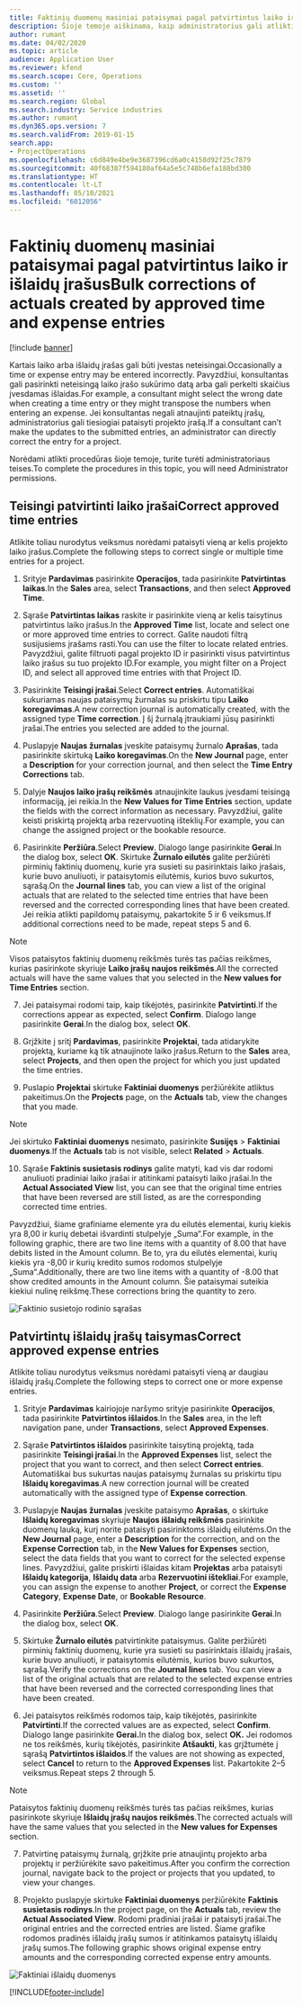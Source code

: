 ```yaml
---
title: Faktinių duomenų masiniai pataisymai pagal patvirtintus laiko ir išlaidų įrašus
description: Šioje temoje aiškinama, kaip administratorius gali atlikti vieną pataisymą arba masinius anksčiau patvirtintų laiko ar išlaidų įrašu pataisymus, jei apmokėjimas dar nebaigtas.
author: rumant
ms.date: 04/02/2020
ms.topic: article
audience: Application User
ms.reviewer: kfend
ms.search.scope: Core, Operations
ms.custom: ''
ms.assetid: ''
ms.search.region: Global
ms.search.industry: Service industries
ms.author: rumant
ms.dyn365.ops.version: 7
ms.search.validFrom: 2019-01-15
search.app:
- ProjectOperations
ms.openlocfilehash: c6d849e4be9e3687396cd6a0c4158d92f25c7879
ms.sourcegitcommit: 40f68387f594180af64a5e5c748b6efa188bd300
ms.translationtype: HT
ms.contentlocale: lt-LT
ms.lasthandoff: 05/10/2021
ms.locfileid: "6012056"
---
```

# <a name="bulk-corrections-of-actuals-created-by-approved-time-and-expense-entries"></a><span data-ttu-id="c9a0f-103">Faktinių duomenų masiniai pataisymai pagal patvirtintus laiko ir išlaidų įrašus</span><span class="sxs-lookup"><span data-stu-id="c9a0f-103">Bulk corrections of actuals created by approved time and expense entries</span></span>

[!include [banner](../includes/psa-now-project-operations.md)]

<span data-ttu-id="c9a0f-104">Kartais laiko arba išlaidų įrašas gali būti įvestas neteisingai.</span><span class="sxs-lookup"><span data-stu-id="c9a0f-104">Occasionally a time or expense entry may be entered incorrectly.</span></span> <span data-ttu-id="c9a0f-105">Pavyzdžiui, konsultantas gali pasirinkti neteisingą laiko įrašo sukūrimo datą arba gali perkelti skaičius įvesdamas išlaidas.</span><span class="sxs-lookup"><span data-stu-id="c9a0f-105">For example, a consultant might select the wrong date when creating a time entry or they might transpose the numbers when entering an expense.</span></span> <span data-ttu-id="c9a0f-106">Jei konsultantas negali atnaujinti pateiktų įrašų, administratorius gali tiesiogiai pataisyti projekto įrašą.</span><span class="sxs-lookup"><span data-stu-id="c9a0f-106">If a consultant can’t make the updates to the submitted entries, an administrator can directly correct the entry for a project.</span></span>

<span data-ttu-id="c9a0f-107">Norėdami atlikti procedūras šioje temoje, turite turėti administratoriaus teises.</span><span class="sxs-lookup"><span data-stu-id="c9a0f-107">To complete the procedures in this topic, you will need Administrator permissions.</span></span>

## <a name="correct-approved-time-entries"></a><span data-ttu-id="c9a0f-108">Teisingi patvirtinti laiko įrašai</span><span class="sxs-lookup"><span data-stu-id="c9a0f-108">Correct approved time entries</span></span>     

<span data-ttu-id="c9a0f-109">Atlikite toliau nurodytus veiksmus norėdami pataisyti vieną ar kelis projekto laiko įrašus.</span><span class="sxs-lookup"><span data-stu-id="c9a0f-109">Complete the following steps to correct single or multiple time entries for a project.</span></span>

1. <span data-ttu-id="c9a0f-110">Srityje **Pardavimas** pasirinkite **Operacijos**, tada pasirinkite **Patvirtintas laikas**.</span><span class="sxs-lookup"><span data-stu-id="c9a0f-110">In the **Sales** area, select **Transactions**, and then select **Approved Time**.</span></span> 

2. <span data-ttu-id="c9a0f-111">Sąraše **Patvirtintas laikas** raskite ir pasirinkite vieną ar kelis taisytinus patvirtintus laiko įrašus.</span><span class="sxs-lookup"><span data-stu-id="c9a0f-111">In the **Approved Time** list, locate and select one or more approved time entries to correct.</span></span> <span data-ttu-id="c9a0f-112">Galite naudoti filtrą susijusiems įrašams rasti.</span><span class="sxs-lookup"><span data-stu-id="c9a0f-112">You can use the filter to locate related entries.</span></span> <span data-ttu-id="c9a0f-113">Pavyzdžiui, galite filtruoti pagal projekto ID ir pasirinkti visus patvirtintus laiko įrašus su tuo projekto ID.</span><span class="sxs-lookup"><span data-stu-id="c9a0f-113">For example, you might filter on a Project ID, and select all approved time entries with that Project ID.</span></span>

3. <span data-ttu-id="c9a0f-114">Pasirinkite **Teisingi įrašai**.</span><span class="sxs-lookup"><span data-stu-id="c9a0f-114">Select **Correct entries**.</span></span> <span data-ttu-id="c9a0f-115">Automatiškai sukuriamas naujas pataisymų žurnalas su priskirtu tipu **Laiko koregavimas**.</span><span class="sxs-lookup"><span data-stu-id="c9a0f-115">A new correction journal is automatically created, with the assigned type **Time correction**.</span></span> <span data-ttu-id="c9a0f-116">Į šį žurnalą įtraukiami jūsų pasirinkti įrašai.</span><span class="sxs-lookup"><span data-stu-id="c9a0f-116">The entries you selected are added to the journal.</span></span> 

4. <span data-ttu-id="c9a0f-117">Puslapyje **Naujas žurnalas** įveskite pataisymų žurnalo **Aprašas**, tada pasirinkite skirtuką **Laiko koregavimas**.</span><span class="sxs-lookup"><span data-stu-id="c9a0f-117">On the **New Journal** page, enter a **Description** for your correction journal, and then select the **Time Entry Corrections** tab.</span></span>  
5. <span data-ttu-id="c9a0f-118">Dalyje **Naujos laiko įrašų reikšmės** atnaujinkite laukus įvesdami teisingą informaciją, jei reikia.</span><span class="sxs-lookup"><span data-stu-id="c9a0f-118">In the **New Values for Time Entries** section, update the fields with the correct information as necessary.</span></span> <span data-ttu-id="c9a0f-119">Pavyzdžiui, galite keisti priskirtą projektą arba rezervuotiną išteklių.</span><span class="sxs-lookup"><span data-stu-id="c9a0f-119">For example, you can change the assigned project or the bookable resource.</span></span>

6. <span data-ttu-id="c9a0f-120">Pasirinkite **Peržiūra**.</span><span class="sxs-lookup"><span data-stu-id="c9a0f-120">Select **Preview**.</span></span> <span data-ttu-id="c9a0f-121">Dialogo lange pasirinkite **Gerai**.</span><span class="sxs-lookup"><span data-stu-id="c9a0f-121">In the dialog box, select **OK**.</span></span> <span data-ttu-id="c9a0f-122">Skirtuke **Žurnalo eilutės** galite peržiūrėti pirminių faktinių duomenų, kurie yra susieti su pasirinktais laiko įrašais, kurie buvo anuliuoti, ir pataisytomis eilutėmis, kurios buvo sukurtos, sąrašą.</span><span class="sxs-lookup"><span data-stu-id="c9a0f-122">On the **Journal lines** tab, you can view a list of the original actuals that are related to the selected time entries that have been reversed and the corrected corresponding lines that have been created.</span></span> <span data-ttu-id="c9a0f-123">Jei reikia atlikti papildomų pataisymų, pakartokite 5 ir 6 veiksmus.</span><span class="sxs-lookup"><span data-stu-id="c9a0f-123">If additional corrections need to be made, repeat steps 5 and 6.</span></span> 

> [!NOTE]
> <span data-ttu-id="c9a0f-124">Visos pataisytos faktinių duomenų reikšmės turės tas pačias reikšmes, kurias pasirinkote skyriuje **Laiko įrašų naujos reikšmės**.</span><span class="sxs-lookup"><span data-stu-id="c9a0f-124">All the corrected actuals will have the same values that you selected in the **New values for Time Entries** section.</span></span>

7. <span data-ttu-id="c9a0f-125">Jei pataisymai rodomi taip, kaip tikėjotės, pasirinkite **Patvirtinti**.</span><span class="sxs-lookup"><span data-stu-id="c9a0f-125">If the corrections appear as expected, select **Confirm**.</span></span> <span data-ttu-id="c9a0f-126">Dialogo lange pasirinkite **Gerai**.</span><span class="sxs-lookup"><span data-stu-id="c9a0f-126">In the dialog box, select **OK**.</span></span>

8. <span data-ttu-id="c9a0f-127">Grįžkite į sritį **Pardavimas**, pasirinkite **Projektai**, tada atidarykite projektą, kuriame ką tik atnaujinote laiko įrašus.</span><span class="sxs-lookup"><span data-stu-id="c9a0f-127">Return to the **Sales** area, select **Projects**, and then open the project for which you just updated the time entries.</span></span> 

9. <span data-ttu-id="c9a0f-128">Puslapio **Projektai** skirtuke **Faktiniai duomenys** peržiūrėkite atliktus pakeitimus.</span><span class="sxs-lookup"><span data-stu-id="c9a0f-128">On the **Projects** page, on the **Actuals** tab, view the changes that you made.</span></span> 

> [!NOTE]
> <span data-ttu-id="c9a0f-129">Jei skirtuko **Faktiniai duomenys** nesimato, pasirinkite **Susijęs** > **Faktiniai duomenys**.</span><span class="sxs-lookup"><span data-stu-id="c9a0f-129">If the **Actuals** tab is not visible, select **Related** > **Actuals**.</span></span>  

10. <span data-ttu-id="c9a0f-130">Sąraše **Faktinis susietasis rodinys** galite matyti, kad vis dar rodomi anuliuoti pradiniai laiko įrašai ir atitinkami pataisyti laiko įrašai.</span><span class="sxs-lookup"><span data-stu-id="c9a0f-130">In the **Actual Associated View** list, you can see that the original time entries that have been reversed are still listed, as are the corresponding corrected time entries.</span></span> 

<span data-ttu-id="c9a0f-131">Pavyzdžiui, šiame grafiniame elemente yra du eilutės elementai, kurių kiekis yra 8,00 ir kurių debetai išvardinti stulpelyje „Suma“.</span><span class="sxs-lookup"><span data-stu-id="c9a0f-131">For example, in the following graphic, there are two line items with a quantity of 8.00 that have debits listed in the Amount column.</span></span> <span data-ttu-id="c9a0f-132">Be to, yra du eilutės elementai, kurių kiekis yra -8,00 ir kurių kredito sumos rodomos stulpelyje „Suma“.</span><span class="sxs-lookup"><span data-stu-id="c9a0f-132">Additionally, there are two line items with a quantity of -8.00 that show credited amounts in the Amount column.</span></span> <span data-ttu-id="c9a0f-133">Šie pataisymai suteikia kiekiui nulinę reikšmę.</span><span class="sxs-lookup"><span data-stu-id="c9a0f-133">These corrections bring the quantity to zero.</span></span>

![Faktinio susietojo rodinio sąrašas](https://github.com/MicrosoftDocs/dynamics-365-customer-engagement-pr/blob/bulk-corrections-actuals-created-by-approved-time-expense-entries.md/time-actuals.png)
 
## <a name="correct-approved-expense-entries"></a><span data-ttu-id="c9a0f-135">Patvirtintų išlaidų įrašų taisymas</span><span class="sxs-lookup"><span data-stu-id="c9a0f-135">Correct approved expense entries</span></span>

<span data-ttu-id="c9a0f-136">Atlikite toliau nurodytus veiksmus norėdami pataisyti vieną ar daugiau išlaidų įrašų.</span><span class="sxs-lookup"><span data-stu-id="c9a0f-136">Complete the following steps to correct one or more expense entries.</span></span> 

1. <span data-ttu-id="c9a0f-137">Srityje **Pardavimas** kairiojoje naršymo srityje pasirinkite **Operacijos**, tada pasirinkite **Patvirtintos išlaidos**.</span><span class="sxs-lookup"><span data-stu-id="c9a0f-137">In the **Sales** area, in the left navigation pane, under **Transactions**, select **Approved Expenses**.</span></span>

2. <span data-ttu-id="c9a0f-138">Sąraše **Patvirtintos išlaidos** pasirinkite taisytiną projektą, tada pasirinkite **Teisingi įrašai**.</span><span class="sxs-lookup"><span data-stu-id="c9a0f-138">In the **Approved Expenses** list, select the project that you want to correct, and then select **Correct entries**.</span></span> <span data-ttu-id="c9a0f-139">Automatiškai bus sukurtas naujas pataisymų žurnalas su priskirtu tipu **Išlaidų koregavimas**.</span><span class="sxs-lookup"><span data-stu-id="c9a0f-139">A new correction journal will be created automatically with the assigned type of **Expense correction**.</span></span> 

3. <span data-ttu-id="c9a0f-140">Puslapyje **Naujas žurnalas** įveskite pataisymo **Aprašas**, o skirtuke **Išlaidų koregavimas** skyriuje **Naujos išlaidų reikšmės** pasirinkite duomenų lauką, kurį norite pataisyti pasirinktoms išlaidų eilutėms.</span><span class="sxs-lookup"><span data-stu-id="c9a0f-140">On the **New Journal** page, enter a **Description** for the correction, and on the **Expense Correction** tab, in the **New Values for Expenses** section, select the data fields that you want to correct for the selected expense lines.</span></span> <span data-ttu-id="c9a0f-141">Pavyzdžiui, galite priskirti išlaidas kitam **Projektas** arba pataisyti **Išlaidų kategorija**, **Išlaidų data** arba **Rezervuotini ištekliai**.</span><span class="sxs-lookup"><span data-stu-id="c9a0f-141">For example, you can assign the expense to another **Project**, or correct the **Expense Category**, **Expense Date**, or **Bookable Resource**.</span></span>

4. <span data-ttu-id="c9a0f-142">Pasirinkite **Peržiūra**.</span><span class="sxs-lookup"><span data-stu-id="c9a0f-142">Select **Preview**.</span></span> <span data-ttu-id="c9a0f-143">Dialogo lange pasirinkite **Gerai**.</span><span class="sxs-lookup"><span data-stu-id="c9a0f-143">In the dialog box, select **OK**.</span></span> 

5. <span data-ttu-id="c9a0f-144">Skirtuke **Žurnalo eilutės** patvirtinkite pataisymus. Galite peržiūrėti pirminių faktinių duomenų, kurie yra susieti su pasirinktais išlaidų įrašais, kurie buvo anuliuoti, ir pataisytomis eilutėmis, kurios buvo sukurtos, sąrašą.</span><span class="sxs-lookup"><span data-stu-id="c9a0f-144">Verify the corrections on the **Journal lines** tab. You can view a list of the original actuals that are related to the selected expense entries that have been reversed and the corrected corresponding lines that have been created.</span></span>

6. <span data-ttu-id="c9a0f-145">Jei pataisytos reikšmės rodomos taip, kaip tikėjotės, pasirinkite **Patvirtinti**.</span><span class="sxs-lookup"><span data-stu-id="c9a0f-145">If the corrected values are as expected, select **Confirm**.</span></span> <span data-ttu-id="c9a0f-146">Dialogo lange pasirinkite **Gerai.**</span><span class="sxs-lookup"><span data-stu-id="c9a0f-146">In the dialog box, select **OK.**</span></span> <span data-ttu-id="c9a0f-147">Jei rodomos ne tos reikšmės, kurių tikėjotės, pasirinkite **Atšaukti**, kas grįžtumėte į sąrašą **Patvirtintos išlaidos**.</span><span class="sxs-lookup"><span data-stu-id="c9a0f-147">If the values are not showing as expected, select **Cancel** to return to the **Approved Expenses** list.</span></span> <span data-ttu-id="c9a0f-148">Pakartokite 2–5 veiksmus.</span><span class="sxs-lookup"><span data-stu-id="c9a0f-148">Repeat steps 2 through 5.</span></span> 

> [!NOTE]
> <span data-ttu-id="c9a0f-149">Pataisytos faktinių duomenų reikšmės turės tas pačias reikšmes, kurias pasirinkote skyriuje **Išlaidų įrašų naujos reikšmės**.</span><span class="sxs-lookup"><span data-stu-id="c9a0f-149">The corrected actuals will have the same values that you selected in the **New values for Expenses** section.</span></span>

7. <span data-ttu-id="c9a0f-150">Patvirtinę pataisymų žurnalą, grįžkite prie atnaujintų projekto arba projektų ir peržiūrėkite savo pakeitimus.</span><span class="sxs-lookup"><span data-stu-id="c9a0f-150">After you confirm the correction journal, navigate back to the project or projects that you updated, to view your changes.</span></span>  

8. <span data-ttu-id="c9a0f-151">Projekto puslapyje skirtuke **Faktiniai duomenys** peržiūrėkite **Faktinis susietasis rodinys**.</span><span class="sxs-lookup"><span data-stu-id="c9a0f-151">In the project page, on the **Actuals** tab, review the **Actual Associated View**.</span></span> <span data-ttu-id="c9a0f-152">Rodomi pradiniai įrašai ir pataisyti įrašai.</span><span class="sxs-lookup"><span data-stu-id="c9a0f-152">The original entries and the corrected entries are listed.</span></span> <span data-ttu-id="c9a0f-153">Šiame grafike rodomos pradinės išlaidų įrašų sumos ir atitinkamos pataisytų išlaidų įrašų sumos.</span><span class="sxs-lookup"><span data-stu-id="c9a0f-153">The following graphic shows original expense entry amounts and the corresponding corrected expense entry amounts.</span></span> 

![Faktiniai išlaidų duomenys](https://user-images.githubusercontent.com/60806505/77122219-4cd52900-69fa-11ea-8349-ccd2ffebf640.png)


[!INCLUDE[footer-include](../includes/footer-banner.md)]